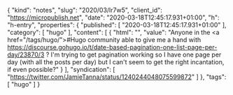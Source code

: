 {
  "kind": "notes",
  "slug": "2020/03/lr7w5",
  "client_id": "https://micropublish.net",
  "date": "2020-03-18T12:45:17.931+01:00",
  "h": "h-entry",
  "properties": {
    "published": [
      "2020-03-18T12:45:17.931+01:00"
    ],
    "category": [
      "hugo"
    ],
    "content": [
      {
        "html": "",
        "value": "Anyone in the <a href=\"/tags/hugo/\">#Hugo</a> community able to give me a hand with https://discourse.gohugo.io/t/date-based-pagination-one-list-page-per-day/23870/3 ? I'm trying to get pagination working so I have one page per day (with all the posts per day) but I can't seem to get the right incantation, if even possible?"
      }
    ],
    "syndication": [
      "https://twitter.com/JamieTanna/status/1240244048075599872"
    ]
  },
  "tags": [
    "hugo"
  ]
}

